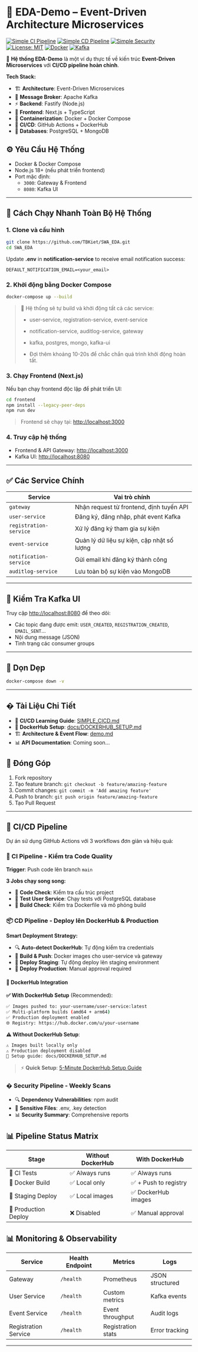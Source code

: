 # 📘 EDA-Demo – Event-Driven Architecture Microservices

[![Simple CI Pipeline](https://github.com/TBKiet/SWA_EDA/workflows/Simple%20CI%20Pipeline/badge.svg)](https://github.com/TBKiet/SWA_EDA/actions/workflows/ci.yml)
[![Simple CD Pipeline](https://github.com/TBKiet/SWA_EDA/workflows/Simple%20CD%20Pipeline/badge.svg)](https://github.com/TBKiet/SWA_EDA/actions/workflows/cd.yml)
[![Simple Security](https://github.com/TBKiet/SWA_EDA/workflows/Simple%20Security/badge.svg)](https://github.com/TBKiet/SWA_EDA/actions/workflows/security.yml)
[![License: MIT](https://img.shields.io/badge/License-MIT-yellow.svg)](https://opensource.org/licenses/MIT)
[![Docker](https://img.shields.io/badge/Docker-Enabled-blue?logo=docker)](https://hub.docker.com)
[![Kafka](https://img.shields.io/badge/Kafka-Event%20Streaming-orange?logo=apache-kafka)](https://kafka.apache.org)

🚀 **Hệ thống EDA-Demo** là một ví dụ thực tế về kiến trúc **Event-Driven Microservices** với **CI/CD pipeline hoàn chỉnh**.

**Tech Stack:**
- 🏗️ **Architecture**: Event-Driven Microservices
- 📡 **Message Broker**: Apache Kafka
- ⚡ **Backend**: Fastify (Node.js)
- 🎨 **Frontend**: Next.js + TypeScript
- 🐳 **Containerization**: Docker + Docker Compose
- 🔄 **CI/CD**: GitHub Actions + DockerHub
- 💾 **Databases**: PostgreSQL + MongoDB


## ⚙️ Yêu Cầu Hệ Thống

- Docker & Docker Compose
- Node.js 18+ (nếu phát triển frontend)
- Port mặc định:
  - `3000`: Gateway & Frontend
  - `8080`: Kafka UI

---

## 🚀 Cách Chạy Nhanh Toàn Bộ Hệ Thống

### 1. Clone và cấu hình

```bash
git clone https://github.com/TBKiet/SWA_EDA.git
cd SWA_EDA
```

Update **.env** in **notification-service** to receive email notification success:

```env
DEFAULT_NOTIFICATION_EMAIL=<your_email>
```

### 2. Khởi động bằng Docker Compose

```bash
docker-compose up --build
```

> 🔁 Hệ thống sẽ tự build và khởi động tất cả các service:
>
> - user-service, registration-service, event-service
> - notification-service, auditlog-service, gateway
> - kafka, postgres, mongo, kafka-ui
>
> - Đợi thêm khoảng 10-20s để chắc chắn quá trình khởi động hoàn tất.



### 3. Chạy Frontend (Next.js)

Nếu bạn chạy frontend độc lập để phát triển UI:

```bash
cd frontend
npm install --legacy-peer-deps
npm run dev
```

> Frontend sẽ chạy tại: [http://localhost:3000](http://localhost:3000)

### 4. Truy cập hệ thống

- Frontend & API Gateway: [http://localhost:3000](http://localhost:3000)
- Kafka UI: [http://localhost:8080](http://localhost:8080)

---

## ✅ Các Service Chính

| Service                | Vai trò chính                              |
| ---------------------- | ------------------------------------------ |
| `gateway`              | Nhận request từ frontend, định tuyến API   |
| `user-service`         | Đăng ký, đăng nhập, phát event Kafka       |
| `registration-service` | Xử lý đăng ký tham gia sự kiện             |
| `event-service`        | Quản lý dữ liệu sự kiện, cập nhật số lượng |
| `notification-service` | Gửi email khi đăng ký thành công           |
| `auditlog-service`     | Lưu toàn bộ sự kiện vào MongoDB            |

---

## 🧪 Kiểm Tra Kafka UI

Truy cập [http://localhost:8080](http://localhost:8080) để theo dõi:

- Các topic đang được emit: `USER_CREATED`, `REGISTRATION_CREATED`, `EMAIL_SENT`...
- Nội dung message (JSON)
- Tình trạng các consumer groups

---

## 🧹 Dọn Dẹp

```bash
docker-compose down -v
```

---

## � Tài Liệu Chi Tiết

- 📖 **CI/CD Learning Guide**: [SIMPLE_CICD.md](./SIMPLE_CICD.md)
- 🐳 **DockerHub Setup**: [docs/DOCKERHUB_SETUP.md](./docs/DOCKERHUB_SETUP.md)
- 🏗️ **Architecture & Event Flow**: [demo.md](./demo.md)
- 📊 **API Documentation**: Coming soon...

## 🤝 Đóng Góp

1. Fork repository
2. Tạo feature branch: `git checkout -b feature/amazing-feature`
3. Commit changes: `git commit -m 'Add amazing feature'`
4. Push to branch: `git push origin feature/amazing-feature`
5. Tạo Pull Request

---
## 🚀 CI/CD Pipeline

Dự án sử dụng GitHub Actions với 3 workflows đơn giản và hiệu quả:

### 🔄 CI Pipeline - Kiểm tra Code Quality

**Trigger**: Push code lên branch `main`

**3 Jobs chạy song song:**

- 📁 **Code Check**: Kiểm tra cấu trúc project
- 🧪 **Test User Service**: Chạy tests với PostgreSQL database
- 🐳 **Build Check**: Kiểm tra Dockerfile và mô phỏng build

### 📦 CD Pipeline - Deploy lên DockerHub & Production

**Smart Deployment Strategy:**

- 🔍 **Auto-detect DockerHub**: Tự động kiểm tra credentials
- 🐳 **Build & Push**: Docker images cho user-service và gateway
- 🧪 **Deploy Staging**: Tự động deploy lên staging environment
- 🎯 **Deploy Production**: Manual approval required

#### 🐳 DockerHub Integration

**✅ With DockerHub Setup** (Recommended):
```bash
✅ Images pushed to: your-username/user-service:latest
✅ Multi-platform builds (amd64 + arm64)
✅ Production deployment enabled
🌐 Registry: https://hub.docker.com/u/your-username
```

**⚠️ Without DockerHub Setup**:
```bash
⚠️ Images built locally only
⚠️ Production deployment disabled
📝 Setup guide: docs/DOCKERHUB_SETUP.md
```

> ⚡ **Quick Setup**: [5-Minute DockerHub Setup Guide](./docs/DOCKERHUB_SETUP.md)

### �️ Security Pipeline - Weekly Scans

- 🔍 **Dependency Vulnerabilities**: npm audit
- 📁 **Sensitive Files**: .env, .key detection
- 📊 **Security Summary**: Comprehensive reports

## 📊 Pipeline Status Matrix

| Stage | Without DockerHub | With DockerHub |
|-------|------------------|----------------|
| 🧪 CI Tests | ✅ Always runs | ✅ Always runs |
| 🐳 Docker Build | ✅ Local only | ✅ + Push to registry |
| 🧪 Staging Deploy | ✅ Local images | ✅ DockerHub images |
| 🎯 Production Deploy | ❌ Disabled | ✅ Manual approval |

## 📊 Monitoring & Observability

| Service | Health Endpoint | Metrics | Logs |
|---------|---------------|---------|------|
| Gateway | `/health` | Prometheus | JSON structured |
| User Service | `/health` | Custom metrics | Kafka events |
| Event Service | `/health` | Event throughput | Audit logs |
| Registration Service | `/health` | Registration stats | Error tracking |

---